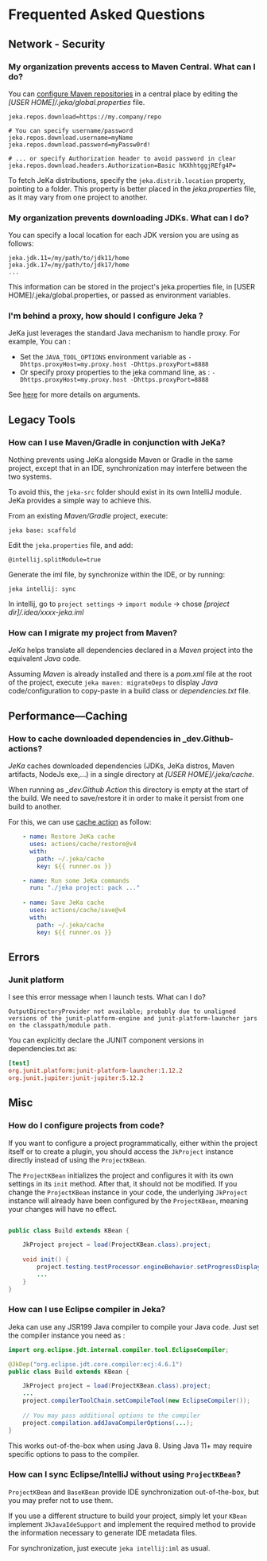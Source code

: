 # Frequented Asked Questions

## Network - Security

### My organization prevents access to Maven Central. What can I do?

You can [configure Maven repositories](reference/properties.md/#repositories) in a central place by editing the *[USER HOME]/.jeka/global.properties* file.

```properties
jeka.repos.download=https://my.company/repo

# You can specify username/password
jeka.repos.download.username=myName
jeka.repos.download.password=myPassw0rd!

# ... or specify Authorization header to avoid password in clear
jeka.repos.download.headers.Authorization=Basic hKXhhtggjREfg4P=
```

To fetch JeKa distributions, specify the `jeka.distrib.location` property, pointing to a folder. 
This property is better placed in the *jeka.properties* file, as it may vary from one project to another.

### My organization prevents downloading JDKs. What can I do?

You can specify a local location for each JDK version you are using as follows:
```properties
jeka.jdk.11=/my/path/to/jdk11/home
jeka.jdk.17=/my/path/to/jdk17/home
...
```
This information can be stored in the project's jeka.properties file, in [USER HOME]/.jeka/global.properties, or passed as environment variables.

### I'm behind a proxy, how should I configure Jeka ?

JeKa just leverages the standard Java mechanism to handle proxy. For example, You can :

- Set the `JAVA_TOOL_OPTIONS` environment variable as `-Dhttps.proxyHost=my.proxy.host -Dhttps.proxyPort=8888`
- Or specify proxy properties to the jeka command line, as :  `-Dhttps.proxyHost=my.proxy.host -Dhttps.proxyPort=8888`

See [here](https://stackoverflow.com/questions/120797/how-do-i-set-the-proxy-to-be-used-by-the-jvm) for more details on arguments.

## Legacy Tools

### How can I use Maven/Gradle in conjunction with JeKa?

Nothing prevents using JeKa alongside Maven or Gradle in the same project, except that in an IDE, synchronization may interfere between the two systems.

To avoid this, the `jeka-src` folder should exist in its own IntelliJ module. JeKa provides a simple way to achieve this.

From an existing *Maven/Gradle* project, execute:
```shell
jeka base: scaffold
```
Edit the `jeka.properties` file, and add:
```properties
@intellij.splitModule=true
```
Generate the iml file, by synchronize within the IDE, or by running:
```shell
jeka intellij: sync
```
In intellij, go to `project settings` -> `import module` -> chose *[project dir]/.idea/xxxx-jeka.iml*


### How can I migrate my project from Maven?

_JeKa_ helps translate all dependencies declared in a _Maven_ project into the equivalent _Java_ code.

Assuming _Maven_ is already installed and there is a _pom.xml_ file at the root of the project, 
execute `jeka maven: migrateDeps` to display _Java_ code/configuration to 
copy-paste in a build class or *dependencies.txt* file.

## Performance—Caching

### How to cache downloaded dependencies in _dev.Github-actions?

_JeKa_ caches downloaded dependencies (JDKs, JeKa distros, Maven artifacts, NodeJs exe,...) in a single 
directory at *[USER HOME]/.jeka/cache*.

When running as *_dev.Github Action* this directory is empty at the start of the build. We need to save/restore it in 
order to make it persist from one build to another.

For this, we can use [cache action](https://github.com/actions/cache) as follow:
```yaml
    - name: Restore JeKa cache
      uses: actions/cache/restore@v4
      with:
        path: ~/.jeka/cache
        key: ${{ runner.os }}

    - name: Run some JeKa commands
      run: "./jeka project: pack ..."
      
    - name: Save JeKa cache
      uses: actions/cache/save@v4
      with:
        path: ~/.jeka/cache
        key: ${{ runner.os }}
```

## Errors

### Junit platform

I see this error message when I launch tests. What can I do?
```
OutputDirectoryProvider not available; probably due to unaligned versions of the junit-platform-engine and junit-platform-launcher jars on the classpath/module path.
```
You can explicitly declare the JUNIT component versions in dependencies.txt as:
```ini
[test]
org.junit.platform:junit-platform-launcher:1.12.2
org.junit.jupiter:junit-jupiter:5.12.2
```

## Misc

### How do I configure projects from code?

If you want to configure a project programmatically, either within the project itself or to create a plugin, you should access the `JkProject` instance directly instead of using the `ProjectKBean`.

The `ProjectKBean` initializes the project and configures it with its own settings in its `init` method. After that, it should not be modified. If you change the `ProjectKBean` instance in your code, the underlying `JkProject` instance will already have been configured by the `ProjectKBean`, meaning your changes will have no effect.

```java

public class Build extends KBean {

    JkProject project = load(ProjectKBean.class).project;
    
    void init() {
        project.testing.testProcessor.engineBehavior.setProgressDisplayer(STEP);
        ...
    }
}
```

### How can I use Eclipse compiler in Jeka?

Jeka can use any JSR199 Java compiler to compile your Java code. Just set the compiler instance you need as :

```java
import org.eclipse.jdt.internal.compiler.tool.EclipseCompiler;

@JkDep("org.eclipse.jdt.core.compiler:ecj:4.6.1")
public class Build extends KBean {

    JkProject project = load(ProjectKBean.class).project;
    ...
    project.compilerToolChain.setCompileTool(new EclipseCompiler());
    
    // You may pass additional options to the compiler
    project.compilation.addJavaCompilerOptions(...);
}
```
This works out-of-the-box when using Java 8. Using Java 11+ may require specific 
options to pass to the compiler.

### How can I sync Eclipse/IntelliJ without using `ProjectKBean`?

`ProjectKBean` and `BaseKBean` provide IDE synchronization out-of-the-box, but you may prefer not to use them.

If you use a different structure to build your project, simply let your `KBean` implement `JkJavaIdeSupport` and implement the required method to provide the information necessary to generate IDE metadata files.

For synchronization, just execute `jeka intellij:iml` as usual.









